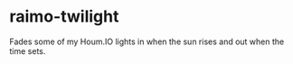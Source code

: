 # raimo-twilight

Fades some of my Houm.IO lights in when the sun rises and out when the time sets.

